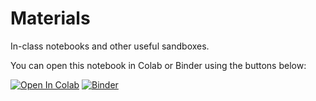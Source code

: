 # Materials
In-class notebooks and other useful sandboxes.

You can open this notebook in Colab or Binder using the buttons below:

[![Open In Colab](https://colab.research.google.com/assets/colab-badge.svg)](https://colab.research.google.com/github/BIPN162/Materials/)
[![Binder](https://mybinder.org/badge_logo.svg)](https://mybinder.org/v2/gh/BIPN162/Materials/master)

